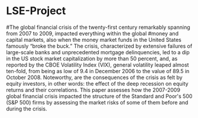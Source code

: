 # LSE-Project
#The global financial crisis of the twenty-first century remarkably spanning from 2007 to 2009, impacted everything within the global #money and capital markets, also when the money market funds in the United States famously “broke the buck.” The crisis, characterized by extensive failures of large-scale banks and unprecedented mortgage delinquencies, led to a dip in the US stock market capitalization by more than 50 percent, and, as reported by the CBOE Volatility Index (VIX), general volatility leaped almost ten-fold, from being as low of 9.4 in December 2006 to the value of 89.5 in October 2008. Noteworthy, are the consequences of the crisis as felt by equity investors, in other words: the effect of the deep recession on equity returns and their correlations. This paper assesses how the 2007-2009 global financial crisis impacted the structure of the Standard and Poor's 500 (S&P 500) firms by assessing the market risks of some of them before and during the crisis.
